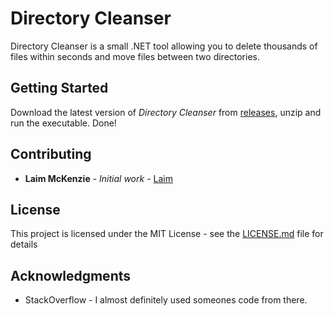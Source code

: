 # Directory Cleanser
Directory Cleanser is a small .NET tool allowing you to delete thousands of files within seconds and move files between two directories. 

## Getting Started

Download the latest version of *Directory Cleanser* from [releases](https://github.com/Laim/Directory-Cleanser/releases), unzip and run the executable.  Done!

## Contributing

* **Laim McKenzie** - *Initial work* - [Laim](https://github.com/Laim)

## License

This project is licensed under the MIT License - see the [LICENSE.md](LICENSE.md) file for details

## Acknowledgments

* StackOverflow - I almost definitely used someones code from there. 
